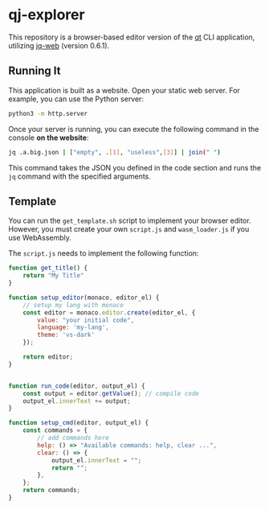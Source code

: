 # qj-explorer

This repository is a browser-based editor version of the [qt](https://github.com/jqlang/jq) CLI application, utilizing [jq-web](https://github.com/fiatjaf/jq-web) (version 0.6.1).

## Running It

This application is built as a website. Open your static web server. For example, you can use the Python server:

```bash
python3 -m http.server
```

Once your server is running, you can execute the following command in the console **on the website**:

```bash
jq .a.big.json | ["empty", .[1], "useless",[3]] | join(" ")
```

This command takes the JSON you defined in the code section and runs the `jq` command with the specified arguments.


## Template

You can run the `get_template.sh` script to implement your browser editor. However, you must create your own `script.js` and `wasm_loader.js` if you use WebAssembly.

The `script.js` needs to implement the following function:

```js
function get_title() {
    return "My Title"
}

function setup_editor(monaco, editor_el) {
    // setup my lang with monaco
    const editor = monaco.editor.create(editor_el, {
        value: "your initial code",
        language: 'my-lang',
        theme: 'vs-dark'
    });

    return editor;
}


function run_code(editor, output_el) {
    const output = editor.getValue(); // compile code
    output_el.innerText += output;
}

function setup_cmd(editor, output_el) {
    const commands = {
        // add commands here
        help: () => "Available commands: help, clear ...",
        clear: () => {
            output_el.innerText = "";
            return "";
        },
    };
    return commands;
}
```